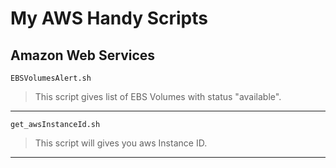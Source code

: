 # My AWS Handy Scripts

Amazon Web Services
---
`EBSVolumesAlert.sh`
>This script gives list of EBS Volumes with status "available".
---      
`get_awsInstanceId.sh`
>This script will gives you aws Instance ID.
--- 

